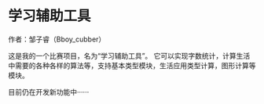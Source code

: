 # 学习辅助工具
作者：邹子睿（Bboy_cubber）

这是我的一个比赛项目，名为“学习辅助工具”。
它可以实现字数统计，计算生活中需要的各种各样的算法等，支持基本类型模块，生活应用类型计算，图形计算等模块。

目前仍在开发新功能中······